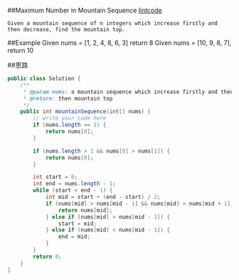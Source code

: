 ##Maximum Number in Mountain Sequence
[lintcode](https://www.lintcode.com/problem/maximum-number-in-mountain-sequence/description?_from=ladder)

	Given a mountain sequence of n integers which increase firstly and then decrease, find the mountain top.

##Example
	Given nums = [1, 2, 4, 8, 6, 3] return 8
	Given nums = [10, 9, 8, 7], return 10

##思路
```java
public class Solution {
    /**
     * @param nums: a mountain sequence which increase firstly and then decrease
     * @return: then mountain top
     */
    public int mountainSequence(int[] nums) {
        // write your code here
        if (nums.length == 1) {
            return nums[0];
        }

        if (nums.length > 1 && nums[0] > nums[1]) {
            return nums[0];
        }

        int start = 0;
        int end = nums.length - 1;
        while (start < end - 1) {
            int mid = start + (end - start) / 2;
            if (nums[mid] > nums[mid - 1] && nums[mid] > nums[mid + 1]) {
                return nums[mid];
            } else if (nums[mid] > nums[mid - 1]) {
                start = mid;
            } else if (nums[mid] < nums[mid - 1]) {
                end = mid;
            }
        }
        return 0;
    }
}
```

